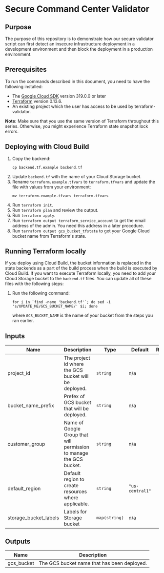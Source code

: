 # Secure Command Center Validator

## Purpose

The purpose of this repository is to demonstrate how our secure validator script can first detect an insecure infrastructure deployment in a development environment and then block the deployment in a production environment. 

## Prerequisites

To run the commands described in this document, you need to have the following
installed:

- The [Google Cloud SDK](https://cloud.google.com/sdk/install) version 319.0.0 or later
- [Terraform](https://www.terraform.io/downloads.html) version 0.13.6.
- An existing project which the user has access to be used by terraform-validator.

**Note:** Make sure that you use the same version of Terraform throughout this
series. Otherwise, you might experience Terraform state snapshot lock errors.


## Deploying with Cloud Build

1. Copy the backend:
   ```
   cp backend.tf.example backend.tf
   ```
1. Update `backend.tf` with the name of your Cloud Storage bucket.
1. Rename `terraform.example.tfvars` to `terraform.tfvars` and update the file with values from your environment:
    ```
    mv terraform.example.tfvars terraform.tfvars
    ```
1. Run `terraform init`.
1. Run `terraform plan` and review the output.
1. Run `terraform apply`.
1. Run `terraform output terraform_service_account` to get the email address of the admin. You need this address in a later procedure.
1. Run `terraform output gcs_bucket_tfstate` to get your Google Cloud bucket name from Terraform's state.


## Running Terraform locally

If you deploy using Cloud Build, the bucket information is replaced in the state
backends as a part of the build process when the build is executed by Cloud
Build. If you want to execute Terraform locally, you need to add your Cloud
Storage bucket to the `backend.tf` files. You can update all of these files with
the following steps:

1. Run the following command:
   ```
   for i in `find -name 'backend.tf'`; do sed -i 's/UPDATE_ME/GCS_BUCKET_NAME/' $i; done
   ```
   where `GCS_BUCKET_NAME` is the name of your bucket from the steps you ran
   earlier.

<!-- BEGINNING OF PRE-COMMIT-TERRAFORM DOCS HOOK -->
## Inputs

| Name | Description | Type | Default | Required |
|------|-------------|------|---------|:--------:|
| project\_id | The project id where the GCS bucket will be deployed. | `string` | n/a | yes |
| bucket\_name\_prefix | Prefex of GCS bucket that will be deployed. | `string` | n/a | yes |
| customer\_group | Name of Google Group that will permission to manage the GCS bucket. | `string` | n/a | yes |
| default\_region | Default region to create resources where applicable. | `string` | `"us-central1"` | no |
| storage\_bucket\_labels | Labels for Storage bucket | `map(string)` | n/a | no |

## Outputs

| Name | Description |
|------|-------------|
| gcs_bucket | The GCS bucket name that has been deployed. |

<!-- END OF PRE-COMMIT-TERRAFORM DOCS HOOK -->
